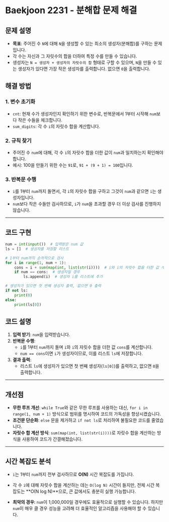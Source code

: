 # Baekjoon 2231 - 분해합 문제 해결

## 문제 설명
- **목표**: 주어진 수 `N`에 대해 `N`을 생성할 수 있는 최소의 생성자(분해합)를 구하는 문제입니다.
- 각 수는 자신과 그 자릿수의 합을 더하여 특정 수를 만들 수 있습니다.
- 생성자는 `N = 생성자 + 생성자의 자릿수의 합` 형태로 구할 수 있으며, `N`을 만들 수 있는 생성자가 있다면 가장 작은 생성자를 출력합니다. 없으면 `0`을 출력합니다.

## 해결 방법

### 1. 변수 초기화
- `cnt`: 현재 수가 생성자인지 확인하기 위한 변수로, 반복문에서 1부터 시작해 `num`보다 작은 수들을 체크합니다.
- `sum_digits`: 각 수 `i`의 자릿수 합을 계산합니다.

### 2. 규칙 찾기
- 주어진 수 `num`에 대해, 각 수 `i`의 자릿수 합을 더한 값이 `num`과 일치하는지 확인해야 합니다.
- 예시: 100을 만들기 위한 수는 `91`로, `91 + (9 + 1) = 100`입니다.

### 3. 반복문 수행
- `i`를 1부터 `num`까지 돌면서, 각 `i`의 자릿수 합을 구하고 그것이 `num`과 같으면 `i`는 생성자입니다.
- `num`보다 작은 수들만 검사하므로, `i`가 `num`을 초과할 경우 더 이상 검사를 진행하지 않습니다.

---

## 코드 구현

```python
num = int(input())  # 입력받은 num 값
ls = []  # 생성자를 저장할 리스트

# 1부터 num까지 순차적으로 검사
for i in range(1, num + 1):
    cons = i + sum(map(int, list(str(i))))  # i와 i의 자릿수 합을 더한 값 계산
    if num == cons:  # 생성자일 경우
        ls.append(i)  # 생성자 i를 리스트에 추가

# 생성자가 있으면 첫 번째 생성자 출력, 없으면 0 출력
if not ls:
    print(0)
else:
    print(ls[0])
```
## 코드 설명
1. **입력 받기**: `num`을 입력받습니다.
2. **반복문 수행**: 
   - `i`를 1부터 `num`까지 돌며 `i`와 `i`의 자릿수 합을 더한 값 `cons`를 계산합니다.
   - `num == cons`이면 `i`가 생성자이므로, 이를 리스트 `ls`에 저장합니다.
3. **결과 출력**: 
   - 리스트 `ls`에 생성자가 있으면 첫 번째 생성자(`ls[0]`)를 출력하고, 없으면 `0`을 출력합니다.

---

## 개선점
- **무한 루프 개선**: `while True`와 같은 무한 루프를 사용하는 대신, `for i in range(1, num + 1)` 방식으로 범위를 명시하여 코드의 가독성을 향상시켰습니다.
- **조건문 단순화**: `else` 문을 제거하고 `if not ls`로 처리하여 불필요한 코드를 줄였습니다.
- **자릿수 합 계산 방식**: `sum(map(int, list(str(i))))`로 자릿수 합을 계산하는 방식을 사용하여 코드가 간결해졌습니다.

---

## 시간 복잡도 분석
- `i`는 1부터 `num`까지 전부 검사하므로 **O(N)** 시간 복잡도를 가집니다.
- 각 수 `i`에 대해 자릿수 합을 계산하는 데는 `O(log N)` 시간이 들지만, 전체 시간 복잡도는 **O(N log N)**으로, 큰 값에서도 충분히 실행 가능합니다.
  
- **최악의 경우**: `num`이 1,000,000일 경우에도 효율적으로 실행할 수 있습니다. 하지만 `num`이 매우 클 경우 성능을 고려해 더 효율적인 알고리즘을 사용해야 할 수 있습니다.
